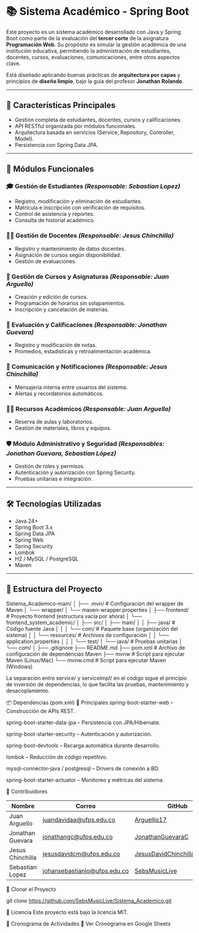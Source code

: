 # 📚 Sistema Académico - Spring Boot

Este proyecto es un sistema académico desarrollado con Java y Spring Boot como parte de la evaluación del **tercer corte** de la asignatura **Programación Web**. Su propósito es simular la gestión académica de una institución educativa, permitiendo la administración de estudiantes, docentes, cursos, evaluaciones, comunicaciones, entre otros aspectos clave.

Está diseñado aplicando buenas prácticas de **arquitectura por capas** y principios de **diseño limpio**, bajo la guía del profesor **Jonathan Rolando**.

---

## 🚀 Características Principales

- Gestión completa de estudiantes, docentes, cursos y calificaciones.
- API RESTful organizada por módulos funcionales.
- Arquitectura basada en servicios (Service, Repository, Controller, Model).
- Persistencia con Spring Data JPA.

---

## 🧩 Módulos Funcionales

### 🎓 Gestión de Estudiantes *(Responsable: Sebastian Lopez)*

- Registro, modificación y eliminación de estudiantes.
- Matrícula e inscripción con verificación de requisitos.
- Control de asistencia y reportes.
- Consulta de historial académico.

### 👨‍🏫 Gestión de Docentes *(Responsable: Jesus Chinchilla)*

- Registro y mantenimiento de datos docentes.
- Asignación de cursos según disponibilidad.
- Gestión de evaluaciones.

### 📘 Gestión de Cursos y Asignaturas *(Responsable: Juan Arguello)*

- Creación y edición de cursos.
- Programación de horarios sin solapamientos.
- Inscripción y cancelación de materias.

### 📝 Evaluación y Calificaciones *(Responsable: Jonathan Guevara)*

- Registro y modificación de notas.
- Promedios, estadísticas y retroalimentación académica.

### 💬 Comunicación y Notificaciones *(Responsable: Jesus Chinchilla)*

- Mensajería interna entre usuarios del sistema.
- Alertas y recordatorios automáticos.

### 🧑‍🔬 Recursos Académicos *(Responsable: Juan Arguello)*

- Reserva de aulas y laboratorios.
- Gestión de materiales, libros y equipos.

### 🛡️ Módulo Administrativo y Seguridad *(Responsables: Jonathan Guevara, Sebastian López)*

- Gestión de roles y permisos.
- Autenticación y autorización con Spring Security.
- Pruebas unitarias e integración.

---

## 🛠️ Tecnologías Utilizadas

- Java 24+
- Spring Boot 3.x
- Spring Data JPA
- Spring Web
- Spring Security
- Lombok
- H2 / MySQL / PostgreSQL
- Maven

---

## 📁 Estructura del Proyecto

Sistema_Academico-main/
│
├── .mvn/                    # Configuración del wrapper de Maven
│   └── wrapper/
│       └── maven-wrapper.properties
│
├── frontend/                # Proyecto frontend (estructura vacía por ahora)
│   └── frontend_system_academic/
│
├── src/
│   ├── main/
│   │   ├── java/            # Código fuente Java
│   │   │   └── com/         # Paquete base (organización del sistema)
│   │   └── resources/       # Archivos de configuración
│   │       └── application.properties
│   │
│   └── test/
│       └── java/            # Pruebas unitarias
│           └── com/
│
├── .gitignore
├── README.md
├── pom.xml                 # Archivo de configuración de dependencias Maven
├── mvnw                    # Script para ejecutar Maven (Linux/Mac)
└── mvnw.cmd                # Script para ejecutar Maven (Windows)

La separación entre service/ y serviceImpl/ en el código sigue el principio de inversión de dependencias, lo que facilita las pruebas, mantenimiento y desacoplamiento.

📦 Dependencias (pom.xml)
🔧 Principales
spring-boot-starter-web – Construcción de APIs REST.

spring-boot-starter-data-jpa – Persistencia con JPA/Hibernate.

spring-boot-starter-security – Autenticación y autorización.

spring-boot-devtools – Recarga automática durante desarrollo.

lombok – Reducción de código repetitivo.

mysql-connector-java / postgresql – Drivers de conexión a BD.

spring-boot-starter-actuator – Monitoreo y métricas del sistema.

👥 Contribuidores

| Nombre              | Correo                             | GitHub                                      |
|---------------------|------------------------------------|---------------------------------------------|
| Juan Arguello       | juandavidaa@ufps.edu.co            | [Arguellis17](https://github.com/Arguellis17) |
| Jonathan Guevara    | jonathangc@ufps.edu.co             | [JonathanGuevaraC](https://github.com/JonathanGuevaraC) |
| Jesus Chinchilla    | jesusdavidcm@ufps.edu.co           | [JesusDavidChinchillaMachuca](https://github.com/JesusDavidChinchillaMachuca) |
| Sebastian Lopez     | johansebastianlo@ufps.edu.co       | [SebsMusicLive](https://github.com/SebsMusicLive) |

🚀 Clonar el Proyecto

git clone https://github.com/SebsMusicLive/Sistema_Academico.git

📄 Licencia
Este proyecto está bajo la licencia MIT.

📅 Cronograma de Actividades
🔗 Ver Cronograma en Google Sheets
